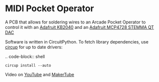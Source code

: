 # MIDI Pocket Operator

A PCB that allows for soldering wires to an Arcade Pocket Operator to control it with an [Adafruit KB2040](https://www.adafruit.com/product/5302) and an [Adafruit MCP4728 STEMMA QT DAC](https://www.adafruit.com/product/4470)

Software is written in CircuitPython. To fetch library dependencies, use [circup](https://github.com/adafruit/circup) for up to date drivers:

.. code-block:: shell

	circup install --auto

Video on [YouTube](https://youtu.be/rWI4uk4NKmI) and [MakerTube](https://makertube.net/w/aB3CWZV8WkvQvXox8JMsBX)